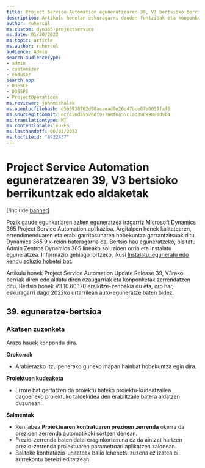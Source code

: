 ```yaml
---
title: Project Service Automation eguneratzearen 39, V3 bertsioko berrikuntzak edo aldaketak
description: Artikulu honetan eskuragarri dauden funtzioak eta konponketak zerrendatzen dira Microsoft Dynamics 365 Project Service Automation Eguneratu 39. bertsioa, V3.
author: ruhercul
ms.custom: dyn365-projectservice
ms.date: 01/20/2022
ms.topic: article
ms.author: ruhercul
audience: Admin
search.audienceType:
- admin
- customizer
- enduser
search.app:
- D365CE
- D365PS
- ProjectOperations
ms.reviewer: johnmichalak
ms.openlocfilehash: d5b5938762d98acaead9e26c47bce07e0059faf6
ms.sourcegitcommit: 6cfc50d89528df977a8f6a55c1ad39d99800d9b4
ms.translationtype: MT
ms.contentlocale: eu-ES
ms.lasthandoff: 06/03/2022
ms.locfileid: "8922437"
---
```

# <a name="whats-new-or-changed-in-project-service-automation-update-release-39-v3"></a>Project Service Automation eguneratzearen 39, V3 bertsioko berrikuntzak edo aldaketak

[!include [banner](../includes/psa-now-project-operations.md)]

Pozik gaude egunkariaren azken eguneratzea iragarriz Microsoft Dynamics 365 Project Service Automation aplikazioa. Argitalpen honek kalitatearen, errendimenduaren eta erabilgarritasunaren hobekuntza garrantzitsuak ditu. Dynamics 365 9.x-rekin bateragarria da. Bertsio hau eguneratzeko, bisitatu Admin Zentroa Dynamics 365 lineako soluzioen orria eta instalatu eguneratzea. Informazio gehiago lortzeko, ikusi [Instalatu, eguneratu edo kendu soluzio hobetsi bat](/power-platform/admin/install-remove-preferred-solution).

Artikulu honek Project Service Automation Update Release 39, V3rako berriak diren edo aldatu diren ezaugarriak eta konponketak zerrendatzen ditu. Bertsio honek V3.10.60.170 eraikitze-zenbakia du eta, oro har, eskuragarri dago 2022ko urtarrilean auto-eguneratze baten bidez.

## <a name="update-release-39"></a>39. eguneratze-bertsioa

### <a name="bug-fixes"></a>Akatsen zuzenketa

Arazo hauek konpondu dira.

**Orokorrak**

- Arabierazko itzulpenerako guneko mapan hainbat hobekuntza egin dira.

**Proiektuen kudeaketa**

- Errore bat gertatzen da proiektu bateko proiektu-kudeatzailea dagoeneko proiektuko taldekidea den erabiltzaile batera aldatzen duzunean.

**Salmentak**

- Ren jabea **Proiektuaren kontratuaren prezioen zerrenda** okerra da prezioen zerrenda automatikoki sortzen denean. 
- Prezio-zerrenda baten data-eraginkortasuna ez da aintzat hartzen prezio-zerrenda proiektuaren parametroari aplikatzen zaionean.
- Baliteke kontratazio-unitateak balio lehenetsi zuzena ez izatea bi aurrekontu bereizi editatzean.
